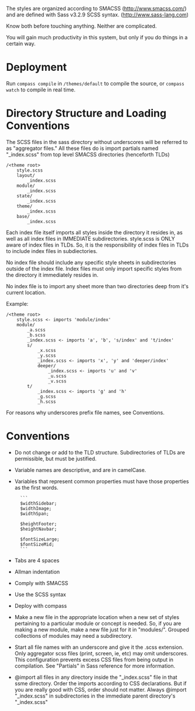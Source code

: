 The styles are organized according to SMACSS (http://www.smacss.com/)
and are defined with Sass v3.2.9 SCSS syntax. (http://www.sass-lang.com)

Know both before touching anything. Neither are complicated.

You will gain much productivity in this system, but only
if you do things in a certain way.

# Deployment

Run `compass compile` in `/themes/default` to compile the source,
or `compass watch` to compile in real time.

# Directory Structure and Loading Conventions

The SCSS files in the sass directory without underscores
will be referred to as "aggregator files." All these
files do is import partials named "_index.scss"
from top level SMACSS directories (henceforth TLDs)

```
/<theme root>
    style.scss
    layout/
        _index.scss
    module/
        _index.scss
    state/
        _index.scss
    theme/
        _index.scss
    base/
        _index.scss
```

Each index file itself imports all styles inside
the directory it resides in, as well as all
index files in IMMEDIATE subdirectories. style.scss is
ONLY aware of index files in TLDs. So, it is the responsibility
of index files in TLDs to include index files in subdiectories.

No index file should include any specific style
sheets in subdirectories outside of the index file.
Index files must only import specific styles
from the directory it immediately resides in.

No index file is to import any sheet more than two directories
deep from it's current location.

Example:

```
/<theme root>
    style.scss <- imports 'module/index'
    module/
        _a.scss
        _b.scss
        _index.scss <- imports 'a', 'b', 's/index' and 't/index'
        s/
            _x.scss
            _y.scss
            _index.scss <- imports 'x', 'y' and 'deeper/index'
            deeper/
                _index.scss <- imports 'u' and 'v'
                _u.scss
                _v.scss
        t/
            _index.scss <- imports 'g' and 'h'
            _g.scss
            _h.scss
```

For reasons why underscores prefix file names, see Conventions.

# Conventions

* Do not change or add to the TLD structure.
  Subdirectories of TLDs are permissible, but must
  be justified.

* Variable names are descriptive, and are in camelCase.

* Variables that represent common properties
  must have those properties as the first words.

        ```
        $widthSidebar;
        $widthImage;
        $widthSpan;

        $heightFooter;
        $heightNavbar;

        $fontSizeLarge;
        $fontSizeMid;
        ``` 

* Tabs are 4 spaces

* Allman indentation

* Comply with SMACSS

* Use the SCSS syntax

* Deploy with compass

* Make a new file in the appropriate location when a new set
  of styles pertaining to a particular module or concept is
  needed. So, if you are making a new module, make a new file
  just for it in "modules/". Grouped collections of modules may
  need a subdirectory.

* Start all file names with an underscore and give it the .scss extension.
  Only aggregator scss files (print, screen, ie, etc) may omit underscores.
  This configuration prevents excess CSS files from being output
  in compilation. See "Partials" in Sass reference for more information.

* @import all files in any directory inside the "_index.scss" file in that
  ssme directory. Order the imports according to CSS declarations.
  But if you are really good with CSS, order should not matter.
  Always @import "_index.scss" in subdirectories in the immediate parent
  directory's "_index.scss"

